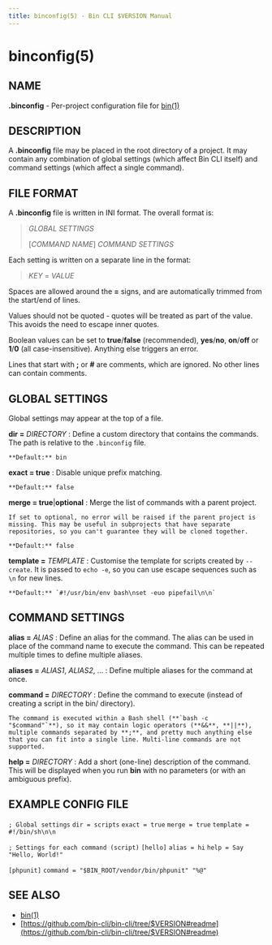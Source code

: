 ```yaml
---
title: binconfig(5) - Bin CLI $VERSION Manual
---
```


# binconfig(5)

## NAME

**.binconfig** - Per-project configuration file for [bin(1)](bin.1.html)

## DESCRIPTION

A **.binconfig** file may be placed in the root directory of a project. It may contain any combination of global settings (which affect Bin CLI itself) and command settings (which affect a single command).

## FILE FORMAT

A **.binconfig** file is written in INI format. The overall format is:

> _GLOBAL SETTINGS_
>
> [_COMMAND NAME_]
> _COMMAND SETTINGS_

Each setting is written on a separate line in the format:

> _KEY_ = _VALUE_

Spaces are allowed around the **=** signs, and are automatically trimmed from the start/end of lines.

Values should not be quoted - quotes will be treated as part of the value. This avoids the need to escape inner quotes.

Boolean values can be set to **true**/**false** (recommended), **yes**/**no**, **on**/**off** or **1**/**0** (all case-insensitive). Anything else triggers an error.

Lines that start with **;** or **#** are comments, which are ignored. No other lines can contain comments.

## GLOBAL SETTINGS

Global settings may appear at the top of a file.

**dir =** _DIRECTORY_
: Define a custom directory that contains the commands. The path is relative to the `.binconfig` file.

    **Default:** bin

**exact = true**
: Disable unique prefix matching.

    **Default:** false

**merge = true**|**optional**
: Merge the list of commands with a parent project.

    If set to optional, no error will be raised if the parent project is missing. This may be useful in subprojects that have separate repositories, so you can't guarantee they will be cloned together.

    **Default:** false

**template =** _TEMPLATE_
: Customise the template for scripts created by `--create`. It is passed to `echo -e`, so you can use escape sequences such as `\n` for new lines.

    **Default:** `#!/usr/bin/env bash\nset -euo pipefail\n\n`

## COMMAND SETTINGS

**alias =** _ALIAS_
: Define an alias for the command. The alias can be used in place of the command name to execute the command. This can be repeated multiple times to define multiple aliases.

**aliases =** _ALIAS1_, _ALIAS2_, ...
: Define multiple aliases for the command at once.

**command =** _DIRECTORY_
: Define the command to execute (instead of creating a script in the bin/ directory).

    The command is executed within a Bash shell (**`bash -c "$command"`**), so it may contain logic operators (**&&**, **||**), multiple commands separated by **;**, and pretty much anything else that you can fit into a single line. Multi-line commands are not supported.

**help =** _DIRECTORY_
: Add a short (one-line) description of the command. This will be displayed when you run **bin** with no parameters (or with an ambiguous prefix).

## EXAMPLE CONFIG FILE

`; Global settings`
`dir = scripts`
`exact = true`
`merge = true`
`template = #!/bin/sh\n\n`

`; Settings for each command (script)`
`[hello]`
`alias = hi`
`help = Say "Hello, World!"`

`[phpunit]`
`command = "$BIN_ROOT/vendor/bin/phpunit" "%@"`

## SEE ALSO

* [bin(1)](bin.1.html)
* [https://github.com/bin-cli/bin-cli/tree/$VERSION#readme](https://github.com/bin-cli/bin-cli/tree/$VERSION#readme)
